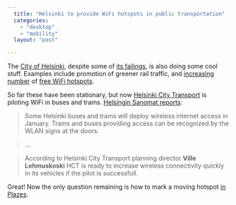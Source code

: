 ```yaml
---
  title: "Helsinki to provide WiFi hotspots in public transportation"
  categories: 
    - "desktop"
    - "mobility"
  layout: "post"

---
```

The [City of Helsinki][3], despite some of [its failings][1], is  also doing some cool stuff. Examples include promotion of greener rail traffic, and [increasing number][7] of [free WiFi hotspots][2]. 

So far these have been stationary, but now [Helsinki City Transport][4] is piloting WiFi in buses and trams. [Helsingin Sanomat reports][5]:

> Some Helsinki buses and trams will deploy wireless internet access in January. Trams and buses providing access can be recognized by the WLAN signs at the doors.

> ...

> According to Helsinki City Transport planning director __Ville Lehmuskoski__ HCT is ready to increase wireless connectivity quickly in its vehicles if the pilot is successfull.

Great! Now the only question remaining is how to mark a moving hotspot [in Plazes][6].

[1]: http://bergie.iki.fi/blog/historical_helsinki-malmi_airport_threatened/
[2]: http://www.hel.fi/wps/portal/Helsinki_en/Artikkeli?WCM_GLOBAL_CONTEXT=/en/Helsinki/City+government/City+administration+and+economy/Transactions/WLAN/WLAN
[3]: http://en.wikipedia.org/wiki/Helsinki
[4]: http://www.hel.fi/wps/portal/HKL_en/?WCM_GLOBAL_CONTEXT=/en/Helsinki+City+transport/
[5]: http://www.hs.fi/kaupunki/artikkeli/Langattomia+yhteyksi%C3%A4+Helsingin+busseihin+ja+raitiovaunuihin/1135224049184
[6]: http://beta.plazes.com/locate/overview.php
[7]: http://ptp.hel.fi/wlan/
